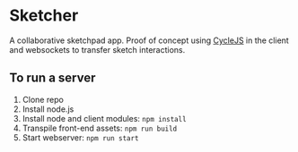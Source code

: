 # Sketcher

A collaborative sketchpad app. Proof of concept using
[CycleJS](https://cycle.js.org/) in the client and websockets to transfer
sketch interactions.

## To run a server

1. Clone repo
2. Install node.js
3. Install node and client modules: `npm install`
4. Transpile front-end assets: `npm run build`
5. Start webserver: `npm run start`
